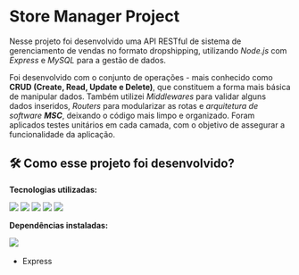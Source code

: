 # Store Manager Project

Nesse projeto foi desenvolvido uma API RESTful de sistema de gerenciamento de vendas no formato dropshipping, utilizando *Node.js* com *Express* e *MySQL* para a gestão de dados.

Foi desenvolvido com o conjunto de operações - mais conhecido como **CRUD (Create, Read, Update e Delete)**, que constituem a forma mais básica de manipular dados.
Também utilizei *Middlewares* para validar alguns dados inseridos, *Routers* para modularizar as rotas e *arquitetura de software **MSC***, deixando o código mais limpo e organizado.
Foram aplicados testes unitários em cada camada, com o objetivo de assegurar a funcionalidade da aplicação.

## 🛠️ Como esse projeto foi desenvolvido?

<div align="left">

**Tecnologias utilizadas:**
<br>

<img src="https://img.shields.io/badge/JavaScript-323330?style=for-the-badge&logo=javascript&logoColor=F7DF1E"/>
<img src="https://img.shields.io/badge/Node.js-43853D?style=for-the-badge&logo=node.js&logoColor=white"/>
<img src="https://img.shields.io/badge/Mocha-8d6748?style=for-the-badge&logo=mocha&logoColor=white">
<img src="https://img.shields.io/badge/Chai-bb5f56?style=for-the-badge&logo=chai&logoColor=white" />
<img src="https://img.shields.io/badge/MySQL-00000F?style=for-the-badge&logo=mysql&logoColor=white">

**Dependências instaladas:**
<br>

<img src="https://img.shields.io/badge/NODEMON-%23323330.svg?style=for-the-badge&logo=nodemon&logoColor=%BBDEAD"/>&nbsp;
- Express
 </div>
